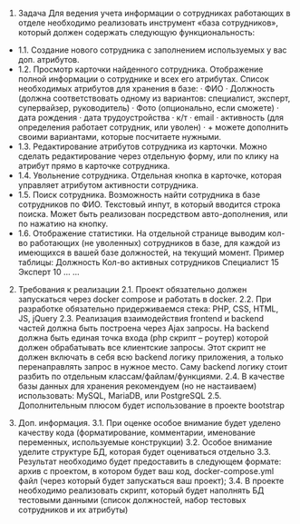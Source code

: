1.    Задача
Для ведения учета информации о сотрудниках работающих в отделе необходимо реализовать инструмент «база сотрудников», который должен содержать следующую функциональность:
- 1.1.       Создание нового сотрудника с заполнением используемых у вас доп. атрибутов.
- 1.2.       Просмотр карточки найденного сотрудника. Отображение полной информации о сотруднике и всех его атрибутах.
Список необходимых атрибутов для хранения в базе:
·         ФИО
·         Должность (должна соответствовать одному из вариантов: специалист, эксперт, супервайзер, руководитель)
·         Фото (опционально, если сможете)
·         дата рождения
·         дата трудоустройства
·         к/т
·         email
·         активность (для определения работает сотрудник, или уволен)
·         + можете дополнить своими вариантами, которые посчитаете нужными.
- 1.3.       Редактирование атрибутов сотрудника из карточки. Можно сделать редактирование через отдельную форму, или по клику на атрибут прямо в карточке сотрудника.
- 1.4.       Увольнение сотрудника. Отдельная кнопка в карточке, которая управляет атрибутом активности сотрудника.
- 1.5.       Поиск сотрудника. Возможность найти сотрудника в базе сотрудников по ФИО. Текстовый инпут, в который вводится строка поиска. Может быть реализован посредством авто-дополнения, или по нажатию на кнопку.
- 1.6.       Отображение статистики. На отдельной странице выводим кол-во работающих (не уволенных) сотрудников в базе, для каждой из имеющихся в вашей базе должностей, на текущий момент. Пример таблицы:
Должность
Кол-во активных сотрудников
Специалист
15
Эксперт
10
…
…

 
2.    Требования к реализации
2.1.       Проект обязательно должен запускаться через docker compose и работать в docker.
2.2.       При разработке обязательно придерживаемся стека: PHP, CSS, HTML, JS, jQuery
2.3.       Реализация взаимодействия frontend и backend частей должна быть построена через Ajax запросы. На backend должна быть единая точка входа (php скрипт – роутер) которой должен обрабатывать все клиентские запросы. Этот скрипт не должен включать в себя всю backend логику приложения, а только перенаправлять запрос в нужное место. Саму backend логику стоит разбить по отдельным классам/файлам/функциями.
2.4.       В качестве базы данных для хранения рекомендуем (но не настаиваем) использовать: MySQL, MariaDB, или PostgreSQL
2.5.       Дополнительным плюсом будет использование в проекте bootstrap
 
3.    Доп. информация.
3.1.       При оценке особое внимание будет уделено качеству кода (форматирование, комментарии, именование переменных, используемые конструкции)
3.2.             Особое внимание уделите структуре БД, которая будет оцениваться отдельно
3.3.       Результат необходимо будет предоставить в следующем формате: архив с проектом, в котором будет ваш код, docker-compose.yml файл (через который будет запускаться ваш проект);
3.4.       В проекте необходимо реализовать скрипт, который будет наполнять БД тестовыми данными (список должностей, набор тестовых сотрудников и их атрибуты)